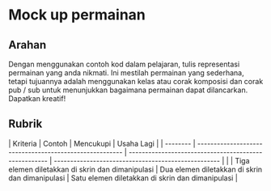 # Mock up permainan

## Arahan

Dengan menggunakan contoh kod dalam pelajaran, tulis representasi permainan yang anda nikmati. Ini mestilah permainan yang sederhana, tetapi tujuannya adalah menggunakan kelas atau corak komposisi dan corak pub / sub untuk menunjukkan bagaimana permainan dapat dilancarkan. Dapatkan kreatif!

## Rubrik

| Kriteria | 
Contoh                                               | Mencukupi                                              | Usaha Lagi                                   |
| -------- | ------------------------------------------------------- | ----------------------------------------------------- | --------------------------------------------------- |
|          | Tiga elemen diletakkan di skrin dan dimanipulasi | Dua elemen diletakkan di skrin dan dimanipulasi | Satu elemen diletakkan di skrin dan dimanipulasi |